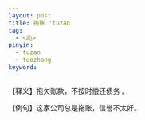 ```yaml
---
layout: post
title: 拖账 'tuzan
tag:
  - <动>
pinyin: 
  - tuzan
  - tuozhang
keyword: 
---
```



【释义】拖欠账款，不按时偿还债务 。                                                               

【例句】这家公司总是拖账，信誉不太好。           
        
                   
                      
     
                           